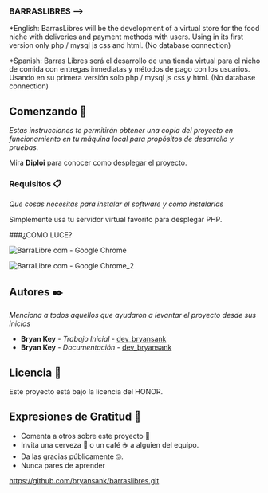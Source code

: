 ### BARRASLIBRES -->

*English: BarrasLibres will be the development of a virtual store for the food niche with deliveries and payment methods with users. Using in its first version only php / mysql js css and html. (No database connection)

*Spanish: Barras Libres será el desarrollo de una tienda virtual para el nicho de comida con entregas inmediatas y métodos de pago con los usuarios. Usando en su primera versión solo php / mysql js css y html. (No database connection)

## Comenzando 🚀

_Estas instrucciones te permitirán obtener una copia del proyecto en funcionamiento en tu máquina local para propósitos de desarrollo y pruebas._

Mira **Diploi** para conocer como desplegar el proyecto.


### Requisitos 📋

_Que cosas necesitas para instalar el software y como instalarlas_

Simplemente usa tu servidor virtual favorito para desplegar PHP.

###¿COMO LUCE?

![BarraLibre com - Google Chrome](https://user-images.githubusercontent.com/52433472/85575973-ffbeaf80-b605-11ea-9ee8-faa9e1dba333.jpg)

![BarraLibre com - Google Chrome_2](https://user-images.githubusercontent.com/52433472/85576016-08af8100-b606-11ea-9ff3-48cb4b3aaf1d.jpg)



## Autores ✒️

_Menciona a todos aquellos que ayudaron a levantar el proyecto desde sus inicios_

* **Bryan Key** - *Trabajo Inicial* - [dev_bryansank](https://github.com/bryansank)
* **Bryan Key** - *Documentación* - [dev_bryansank](https://github.com/bryansank) 

## Licencia 📄

Este proyecto está bajo la licencia del HONOR.

## Expresiones de Gratitud 🎁

* Comenta a otros sobre este proyecto 📢
* Invita una cerveza 🍺 o un café ☕ a alguien del equipo. 
* Da las gracias públicamente 🤓.
* Nunca pares de aprender


https://github.com/bryansank/barraslibres.git